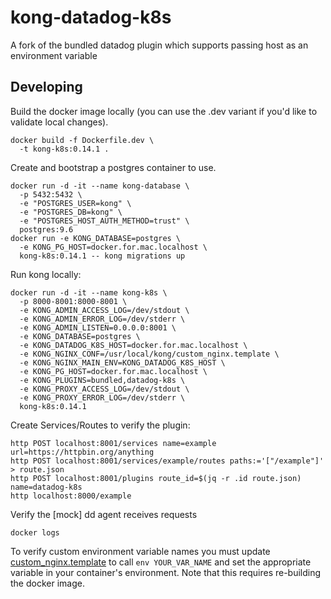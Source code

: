 # kong-datadog-k8s
A fork of the bundled datadog plugin which supports passing host as an environment variable

## Developing
Build the docker image locally (you can use the .dev variant if you'd like to validate local changes).
```
docker build -f Dockerfile.dev \
  -t kong-k8s:0.14.1 .
```

Create and bootstrap a postgres container to use.
```
docker run -d -it --name kong-database \
  -p 5432:5432 \
  -e "POSTGRES_USER=kong" \
  -e "POSTGRES_DB=kong" \
  -e "POSTGRES_HOST_AUTH_METHOD=trust" \
  postgres:9.6
docker run -e KONG_DATABASE=postgres \
  -e KONG_PG_HOST=docker.for.mac.localhost \
  kong-k8s:0.14.1 -- kong migrations up
```

Run kong locally:
```
docker run -d -it --name kong-k8s \
  -p 8000-8001:8000-8001 \
  -e KONG_ADMIN_ACCESS_LOG=/dev/stdout \
  -e KONG_ADMIN_ERROR_LOG=/dev/stderr \
  -e KONG_ADMIN_LISTEN=0.0.0.0:8001 \
  -e KONG_DATABASE=postgres \
  -e KONG_DATADOG_K8S_HOST=docker.for.mac.localhost \
  -e KONG_NGINX_CONF=/usr/local/kong/custom_nginx.template \
  -e KONG_NGINX_MAIN_ENV=KONG_DATADOG_K8S_HOST \
  -e KONG_PG_HOST=docker.for.mac.localhost \
  -e KONG_PLUGINS=bundled,datadog-k8s \
  -e KONG_PROXY_ACCESS_LOG=/dev/stdout \
  -e KONG_PROXY_ERROR_LOG=/dev/stderr \
  kong-k8s:0.14.1
```

Create Services/Routes to verify the plugin:
```
http POST localhost:8001/services name=example url=https://httpbin.org/anything
http POST localhost:8001/services/example/routes paths:='["/example"]' > route.json
http POST localhost:8001/plugins route_id=$(jq -r .id route.json) name=datadog-k8s
http localhost:8000/example
```

Verify the [mock] dd agent receives requests
```
docker logs
```

To verify custom environment variable names you must update [custom_nginx.template](./custom_nginx.template)
to call `env YOUR_VAR_NAME` and set the appropriate variable in your container's environment. Note that this
requires re-building the docker image.
